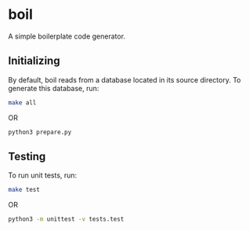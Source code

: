 # boil

A simple boilerplate code generator.

## Initializing

By default, boil reads from a database located in its source directory. To generate this database, run:

```bash
make all
```

OR

```bash
python3 prepare.py
```

## Testing

To run unit tests, run:

```bash
make test
```

OR

```bash
python3 -m unittest -v tests.test
```
